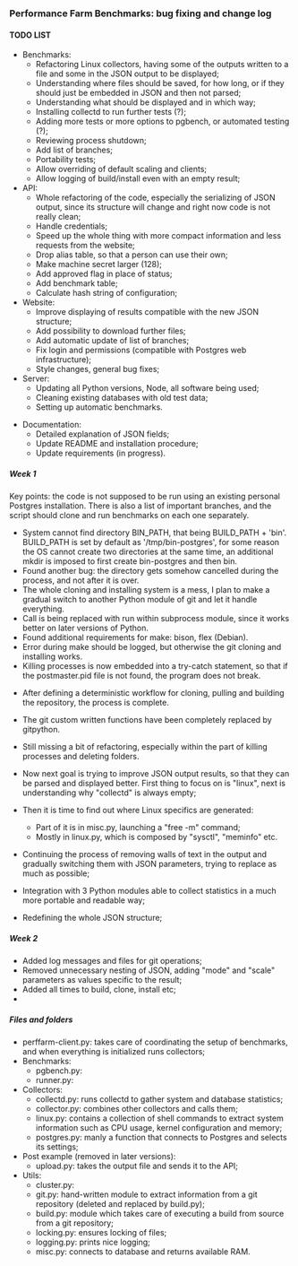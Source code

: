 ### Performance Farm Benchmarks: bug fixing and change log



#### TODO LIST

* Benchmarks:
  * Refactoring Linux collectors, having some of the outputs written to a file and some in the JSON output to be displayed;
  * Understanding where files should be saved, for how long, or if they should just be embedded in JSON and then not parsed;
  * Understanding what should be displayed and in which way;
  * Installing collectd to run further tests (?);
  * Adding more tests or more options to pgbench, or automated testing (?);
  * Reviewing process shutdown;
  * Add list of branches;
  * Portability tests;
  * Allow overriding of default scaling and clients;
  * Allow logging of build/install even with an empty result;
* API:
  * Whole refactoring of the code, especially the serializing of JSON output, since its structure will change and right now code is not really clean;
  * Handle credentials;
  * Speed up the whole thing with more compact information and less requests from the website;
  * Drop alias table, so that a person can use their own;
  * Make machine secret larger (128);
  * Add approved flag in place of status;
  * Add benchmark table;
  * Calculate hash string of configuration;
* Website:
  * Improve displaying of results compatible with the new JSON structure;
  * Add possibility to download further files;
  * Add automatic update of list of branches;
  * Fix login and permissions (compatible with Postgres web infrastructure);
  * Style changes, general bug fixes;
* Server:
  * Updating all Python versions, Node, all software being used;
  * Cleaning existing databases with old test data;
  * Setting up automatic benchmarks.

+ Documentation:
  + Detailed explanation of JSON fields;
  + Update README and installation procedure;
  + Update requirements (in progress).



##### Week 1

Key points: the code is not supposed to be run using an existing personal Postgres installation. There is also a list of important branches, and the script should clone and run benchmarks on each one separately. 

- System cannot find directory BIN_PATH, that being BUILD_PATH + 'bin'.
  BUILD_PATH is set by default as '/tmp/bin-postgres', for some reason the OS cannot create two directories at the same time, an additional mkdir is imposed to first create bin-postgres and then bin.
- Found another bug: the directory gets somehow cancelled during the process, and not after it is over.
- The whole cloning and installing system is a mess, I plan to make a gradual switch to another Python module of git and let it handle everything.
- Call is being replaced with run within subprocess module, since it works better on later versions of Python.
- Found additional requirements for make: bison, flex (Debian).
- Error during make should be logged, but otherwise the git cloning and installing works.
- Killing processes is now embedded into a try-catch statement, so that if the postmaster.pid file is not found, the program does not break.

* After defining a deterministic workflow for cloning, pulling and building the repository, the process is complete.
* The git custom written functions have been completely replaced by gitpython.
* Still missing a bit of refactoring, especially within the part of killing processes and deleting folders.
* Now next goal is trying to improve JSON output results, so that they can be parsed and displayed better. First thing to focus on is "linux", next is understanding why "collectd" is always empty;
* Then it is time to find out where Linux specifics are generated:
  * Part of it is in misc.py, launching a "free -m" command;
  * Mostly in linux.py, which is composed by "sysctl", "meminfo" etc.

* Continuing the process of removing walls of text in the output and gradually switching them with JSON parameters, trying to replace as much as possible;
* Integration with 3 Python modules able to collect statistics in a much more portable and readable way;
* Redefining the whole JSON structure;



##### Week 2

* Added log messages and files for git operations;
* Removed unnecessary nesting of JSON, adding "mode" and "scale" parameters as values specific to the result;
* Added all times to build, clone, install etc;
* 



##### Files and folders

* perffarm-client.py: takes care of coordinating the setup of benchmarks, and when everything is initialized runs collectors;
* Benchmarks:
  * pgbench.py:
  * runner.py: 
* Collectors:
  * collectd.py: runs collectd to gather system and database statistics;
  * collector.py: combines other collectors and calls them;
  * linux.py: contains a collection of shell commands to extract system information such as CPU usage, kernel configuration and memory;
  * postgres.py: manly a function that connects to Postgres and selects its settings;
* Post example (removed in later versions): 
  * upload.py: takes the output file and sends it to the API;
* Utils: 
  * cluster.py: 
  * git.py: hand-written module to extract information from a git repository (deleted and replaced by build.py);
  * build.py: module which takes care of executing a build from source from a git repository;
  * locking.py: ensures locking of files;
  * logging.py: prints nice logging;
  * misc.py: connects to database and returns available RAM.

